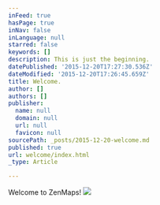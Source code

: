 ```yaml
---
inFeed: true
hasPage: true
inNav: false
inLanguage: null
starred: false
keywords: []
description: This is just the beginning.
datePublished: '2015-12-20T17:27:30.536Z'
dateModified: '2015-12-20T17:26:45.659Z'
title: Welcome.
author: []
authors: []
publisher:
  name: null
  domain: null
  url: null
  favicon: null
sourcePath: _posts/2015-12-20-welcome.md
published: true
url: welcome/index.html
_type: Article

---
```

Welcome to ZenMaps! ![](https://the-grid-user-content.s3-us-west-2.amazonaws.com/43a7a6b9-3b97-4a03-9828-f447785864ab.jpg)